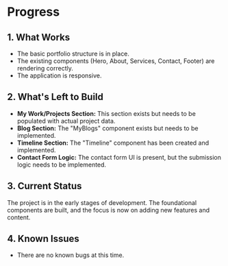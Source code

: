 # Progress

## 1. What Works

- The basic portfolio structure is in place.
- The existing components (Hero, About, Services, Contact, Footer) are rendering correctly.
- The application is responsive.

## 2. What's Left to Build

- **My Work/Projects Section:** This section exists but needs to be populated with actual project data.
- **Blog Section:** The "MyBlogs" component exists but needs to be implemented.
- **Timeline Section:** The "Timeline" component has been created and implemented.
- **Contact Form Logic:** The contact form UI is present, but the submission logic needs to be implemented.

## 3. Current Status

The project is in the early stages of development. The foundational components are built, and the focus is now on adding new features and content.

## 4. Known Issues

- There are no known bugs at this time.
